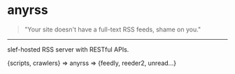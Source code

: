 # anyrss

> "Your site doesn't have a full-text RSS feeds, shame on you."  


----
slef-hosted RSS server with RESTful APIs.

{scripts, crawlers} => anyrss => {feedly, reeder2, unread...}
